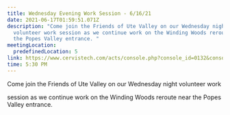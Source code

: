 ```yaml
---
title: Wednesday Evening Work Session - 6/16/21
date: 2021-06-17T01:59:51.071Z
description: "﻿Come join the Friends of Ute Valley on our Wednesday night
  volunteer work session as we continue work on the Winding Woods reroute near
  the Popes Valley entrance. "
meetingLocation:
  predefinedLocation: 5
link: https://www.cervistech.com/acts/console.php?console_id=0132&console_type=event_list&res_code=iTqXuE&ht=1
time: 5:30 PM
---
```

Come join the Friends of Ute Valley on our Wednesday night volunteer work 

session as we continue work on the Winding Woods reroute near the Popes 
Valley entrance. 